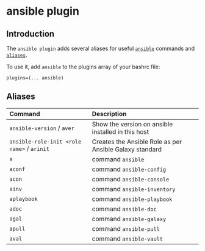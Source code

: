 # ansible plugin

## Introduction

The `ansible plugin` adds several aliases for useful
[`ansible`](https://docs.ansible.com/ansible/latest/index.html) commands and
[`aliases`](#aliases).

To use it, add `ansible` to the plugins array of your bashrc file:

```
plugins=(... ansible)
```

## Aliases

| Command                                    | Description                                             |
| :----------------------------------------- | :------------------------------------------------------ |
| `ansible-version` / `aver`                 | Show the version on ansible installed in this host      |
| `ansible-role-init <role name>` / `arinit` | Creates the Ansible Role as per Ansible Galaxy standard |
| `a`                                        | command `ansible`                                       |
| `aconf`                                    | command `ansible-config`                                |
| `acon`                                     | command `ansible-console`                               |
| `ainv`                                     | command `ansible-inventory`                             |
| `aplaybook`                                | command `ansible-playbook`                              |
| `adoc`                                     | command `ansible-doc`                                   |
| `agal`                                     | command `ansible-galaxy`                                |
| `apull`                                    | command `ansible-pull`                                  |
| `aval`                                     | command `ansible-vault`                                 |
